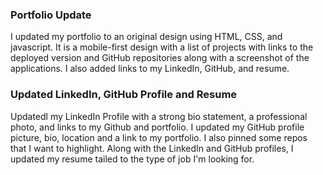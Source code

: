 ### Portfolio Update

I updated my portfolio to an original design using HTML, CSS, and javascript. It is a mobile-first design with a list of projects with links to the deployed version and GitHub repositories along with a screenshot of the applications. I also added links to my LinkedIn, GitHub, and resume.

### Updated LinkedIn, GitHub Profile and Resume 

Updatedl my LinkedIn Profile with a strong bio statement, a professional photo, and links to my Github and portfolio. I updated my GitHub profile picture, bio, location and a link to my portfolio. I also pinned some repos that I want to highlight. Along with the LinkedIn and GitHub profiles, I updated my resume tailed to the type of job I'm looking for.
